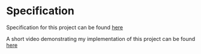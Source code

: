 # Specification

Specification for this project can be found [here](https://cs50.harvard.edu/web/2020/projects/2/commerce/#specification)

A short video demonstrating my implementation of this project can be found [here](https://youtu.be/5bBcvt96Bgw)
